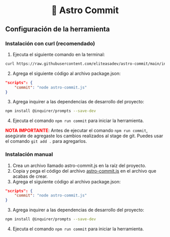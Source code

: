 <h1 align="center">🚀 Astro Commit</h1>

## Configuración de la herramienta
### Instalación con curl (recomendado)
1. Ejecuta el siguiente comando en la terminal:
```bash
curl https://raw.githubusercontent.com/eliteasadev/astro-commit/main/index.js >> astro-commit.js 
```
2. Agrega el siguiente código al archivo package.json:
```json
"scripts": {
    "commit": "node astro-commit.js"
}
```
3. Agrega inquirer a las dependencias de desarrollo del proyecto:
```bash
npm install @inquirer/prompts --save-dev
```

4. Ejecuta el comando `npm run commit` para iniciar la herramienta.

<span style="color:red; font-weight:bold;">NOTA IMPORTANTE</span>: Antes de ejecutar el comando `npm run commit`, asegúrate de agregaste los cambios realizados al stage de git. Puedes usar el comando `git add .` para agregarlos.

### Instalación manual
1. Crea un archivo llamado astro-commit.js en la raíz del proyecto.
2. Copia y pega el código del archivo [astro-commit.js](https://github.com/eliteasadev/astro-commit/blob/main/index.js) en el archivo que acabas de crear.
3. Agrega el siguiente código al archivo package.json:
```json
"scripts": {
    "commit": "node astro-commit.js"
}
```
3. Agrega inquirer a las dependencias de desarrollo del proyecto:
```bash
npm install @inquirer/prompts --save-dev
```
4. Ejecuta el comando `npm run commit` para iniciar la herramienta.
